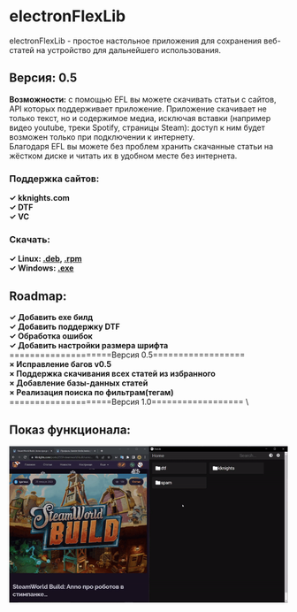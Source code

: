 # electronFlexLib
electronFlexLib - простое настольное приложения для сохранения веб-статей на устройство для дальнейшего использования.
## Версия:  0.5
**Возможности:** с помощью EFL вы можете скачивать статьи с сайтов, API которых поддерживает приложение.
Приложение скачивает не только текст, но и содержимое медиа, исключая вставки (например видео youtube, треки Spotify, страницы Steam):
доступ к ним будет возможен только при подключении к интернету.  
Благодаря EFL вы можете без проблем хранить скачанные статьи на жёстком диске и читать их в удобном месте без интернета.
### Поддержка сайтов:
**✓ kknights.com**  
**✓ DTF**\
**✓ VC**
### Скачать:
**✓ Linux: [.deb](https://github.com/AllexKzk/electron-flex-lib/releases/download/v0.5/electronflexlib_0.5.0_amd64.deb), [.rpm](https://github.com/AllexKzk/electron-flex-lib/releases/download/v0.5/electronflexlib-0.5.0-1.x86_64.rpm)**   
**✓ Windows: [.exe](https://github.com/AllexKzk/electron-flex-lib/releases/download/v0.5/electronflexlib-0.5.0.Setup.exe)**
## Roadmap:
**✓ Добавить exe билд**  
**✓ Добавить поддержку DTF**  
**✓ Обработка ошибок**  
**✓ Добавить настройки размера шрифта**  
====================Версия 0.5================== \
**× Исправление багов v0.5** \
**× Поддержка скачивания всех статей из избранного** \
**× Добавление базы-данных статей** \
**× Реализация поиска по фильтрам(тегам)** \
====================Версия 1.0================== \
## Показ функционала:
![App0.1.0gif](./assets/perf.gif)


